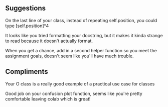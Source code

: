 ## Suggestions

On the last line of your class, instead of repeating self.position, you could type [self.position]*4

It looks like you tried formatting your docstring, but it makes it kinda strange to read because it doesn't actually format. 

When you get a chance, add in a second helper function so you meet the assignment goals, doesn't seem like you'll have much trouble. 

## Compliments

Your O class is a really good example of a practical use case for classes

Good job on your confusion plot function, seems like you're pretty comfortable leaving colab which is great!
